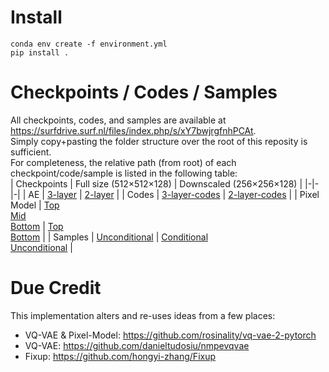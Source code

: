 # Install 
`conda env create -f environment.yml`  
`pip install .`  

# Checkpoints / Codes / Samples
All checkpoints, codes, and samples are available at https://surfdrive.surf.nl/files/index.php/s/xY7bwjrgfnhPCAt.  
Simply copy+pasting the folder structure over the root of this reposity is sufficient.  
For completeness, the relative path (from root) of each checkpoint/code/sample is listed in the following table:  
| Checkpoints | Full size (512×512×128) | Downscaled (256×256×128) |
|-|-|-|
| AE | [3-layer](slurm-jobs/lightning_logs/version_7446231/checkpoints/epoch=1214-step=128683.ckpt) | [2-layer](slurm-jobs/lightning_logs/version_7464547/checkpoints/epoch=279-step=29679.ckpt) |
| Codes | [3-layer-codes](vqvae/codes/version_7446231_epoch_1214.lmdb) | [2-layer-codes](vqvae/codes/version_7464547_epoch_279.lmdb) |
| Pixel Model | [Top](slurm-jobs/lightning_logs/version_7453175/checkpoints/last.ckpt)<br>[Mid](slurm-jobs/lightning_logs/version_7453174/checkpoints/epoch\=945-step\=100222.ckpt) <br>[Bottom](slurm-jobs/lightning_logs/version_7453173/checkpoints/epoch=252-step=26817.ckpt) | [Top](slurm-jobs/lightning_logs/version_7492735/checkpoints/last.ckpt)<br>[Bottom](slurm-jobs/lightning_logs/version_7490077/checkpoints/epoch=302-step=32064.ckpt)  |
| Samples | [Unconditional](pixel-model/codes/version_7446231_epoch_1214_lowtau.pt) | [Conditional](pixel-model/codes/version_7464547_epoch_279_zerozeroonetau_conditioned.pt)<br>[Unconditional](pixel-model/codes/version_7464547_epoch_279_zerozeroonetau_mixup_dropout.pt) |

# Due Credit
This implementation alters and re-uses ideas from a few places:
- VQ-VAE & Pixel-Model: https://github.com/rosinality/vq-vae-2-pytorch
- VQ-VAE: https://github.com/danieltudosiu/nmpevqvae
- Fixup: https://github.com/hongyi-zhang/Fixup
